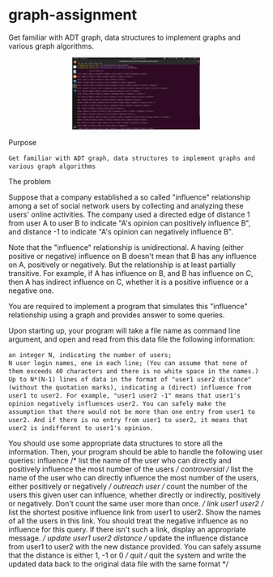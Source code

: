# graph-assignment

Get familiar with ADT graph, data structures to implement graphs and various graph algorithms.

<p align="center">
  <img src="screenshots/list_display.png" width="50%" title="Github Logo">
</p>
Purpose

    Get familiar with ADT graph, data structures to implement graphs and various graph algorithms

The problem

Suppose that a company established a so called "influence" relationship among a set of social network users by collecting and analyzing these users' online activities. The company used a directed edge of distance 1 from user A to user B to indicate "A's opinion can positively influence B", and distance -1 to indicate "A's opinion can negatively influence B".

Note that the "influence" relationship is unidirectional. A having (either positive or negative) influence on B doesn't mean that B has any influence on A, positively or negatively. But the relationship is at least partially transitive. For example, if A has influence on B, and B has influence on C, then A has indirect influence on C, whether it is a positive influence or a negative one.

You are required to implement a program that simulates this "influence" relationship using a graph and provides answer to some queries.

Upon starting up, your program will take a file name as command line argument, and open and read from this data file the following information:

    an integer N, indicating the number of users;
    N user login names, one in each line; (You can assume that none of them exceeds 40 characters and there is no white space in the names.)
    Up to N*(N-1) lines of data in the format of "user1 user2 distance" (without the quotation marks), indicating a (direct) influence from user1 to user2. For example, "user1 user2 -1" means that user1's opinion negatively influences user2. You can safely make the assumption that there would not be more than one entry from user1 to user2. And if there is no entry from user1 to user2, it means that user2 is indifferent to user1's opinion.

You should use some appropriate data structures to store all the information. Then, your program should be able to handle the following user queries:
influence 	/* list the name of the user who can directly and positively influence the most number of the users */
controversial 	/* list the name of the user who can directly influence the most number of the users, either positively or negatively */
outreach user 	/* count the number of the users this given user can influence, whether directly or indirectly, positively or negatively.
Don't count the same user more than once. */
link user1 user2 	/* list the shortest positive influence link from user1 to user2. Show the names of all the users in this link.
You should treat the negative influence as no influence for this query.
If there isn't such a link, display an appropriate message. */
update user1 user2 distance 	/* update the influence distance from user1 to user2 with the new distance provided. You can safely assume that the distance is either 1, -1 or 0 */
quit 	/* quit the system and write the updated data back to the original data file with the same format */
